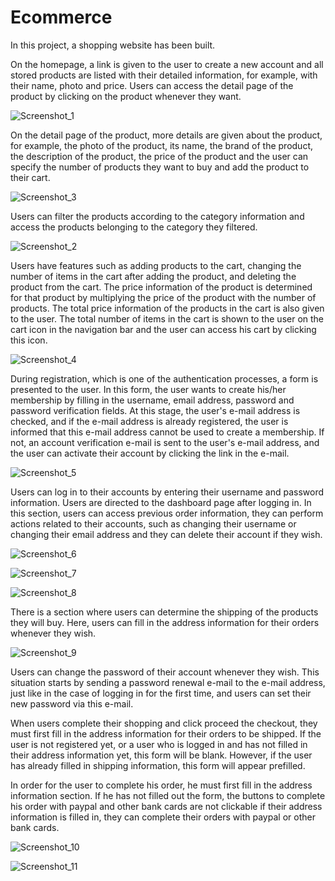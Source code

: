# Ecommerce

In this project, a shopping website has been built.

On the homepage, a link is given to the user to create a new account and all stored products are listed with their detailed information, for example, with their name, photo and price. Users can access the detail page of the product by clicking on the product whenever they want.

![Screenshot_1](https://github.com/tolgakb/Ecommerce/assets/101968167/81f3a986-21d3-4115-b5b2-81ed4c8327e7)

On the detail page of the product, more details are given about the product, for example, the photo of the product, its name, the brand of the product, the description of the product, the price of the product and the user can specify the number of products they want to buy and add the product to their cart.

![Screenshot_3](https://github.com/tolgakb/Ecommerce/assets/101968167/54f879c2-546b-4011-a9e1-2f010d9d9cb8)

Users can filter the products according to the category information and access the products belonging to the category they filtered.

![Screenshot_2](https://github.com/tolgakb/Ecommerce/assets/101968167/3cc61947-f039-4302-8bdc-25b35f43902a)

Users have features such as adding products to the cart, changing the number of items in the cart after adding the product, and deleting the product from the cart. The price information of the product is determined for that product by multiplying the price of the product with the number of products. The total price information of the products in the cart is also given to the user. The total number of items in the cart is shown to the user on the cart icon in the navigation bar and the user can access his cart by clicking this icon.

![Screenshot_4](https://github.com/tolgakb/Ecommerce/assets/101968167/5356dd08-b01f-4172-a4db-93befb135832)

During registration, which is one of the authentication processes, a form is presented to the user. In this form, the user wants to create his/her membership by filling in the username, email address, password and password verification fields. At this stage, the user's e-mail address is checked, and if the e-mail address is already registered, the user is informed that this e-mail address cannot be used to create a membership. If not, an account verification e-mail is sent to the user's e-mail address, and the user can activate their account by clicking the link in the e-mail.

![Screenshot_5](https://github.com/tolgakb/Ecommerce/assets/101968167/c8ba4186-4221-45ef-96fc-9d0ddc86b0a9)

Users can log in to their accounts by entering their username and password information. Users are directed to the dashboard page after logging in. In this section, users can access previous order information, they can perform actions related to their accounts, such as changing their username or changing their email address and they can delete their account if they wish.

![Screenshot_6](https://github.com/tolgakb/Ecommerce/assets/101968167/7dc47211-ea87-40b7-b5e8-25ae2a6e3201)

![Screenshot_7](https://github.com/tolgakb/Ecommerce/assets/101968167/c9c2ca8a-0e8a-4a6c-801e-b39ae4c9af06)

![Screenshot_8](https://github.com/tolgakb/Ecommerce/assets/101968167/cf581ddf-47c1-4fda-be28-6e3812065f3b)

There is a section where users can determine the shipping of the products they will buy. Here, users can fill in the address information for their orders whenever they wish.

![Screenshot_9](https://github.com/tolgakb/Ecommerce/assets/101968167/1e6a2314-7597-486a-abbf-c6828115d69d)

Users can change the password of their account whenever they wish. This situation starts by sending a password renewal e-mail to the e-mail address, just like in the case of logging in for the first time, and users can set their new password via this e-mail.

When users complete their shopping and click proceed the checkout, they must first fill in the address information for their orders to be shipped. If the user is not registered yet, or a user who is logged in and has not filled in their address information yet, this form will be blank. However, if the user has already filled in shipping information, this form will appear prefilled.

In order for the user to complete his order, he must first fill in the address information section. If he has not filled out the form, the buttons to complete his order with paypal and other bank cards are not clickable if their address information is filled in, they can complete their orders with paypal or other bank cards.

![Screenshot_10](https://github.com/tolgakb/Ecommerce/assets/101968167/0fff32ee-3e7d-4691-b2e7-cdb84d8166dc)

![Screenshot_11](https://github.com/tolgakb/Ecommerce/assets/101968167/c8ca2125-79d8-4f22-a7df-bd530c61fce6)


